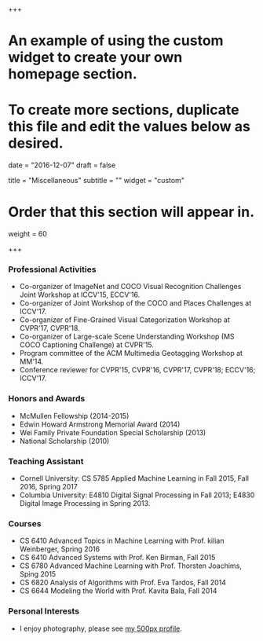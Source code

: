 +++
# An example of using the custom widget to create your own homepage section.
# To create more sections, duplicate this file and edit the values below as desired.

date = "2016-12-07"
draft = false

title = "Miscellaneous"
subtitle = ""
widget = "custom"

# Order that this section will appear in.
weight = 60

+++

### Professional Activities

* Co-organizer of ImageNet and COCO Visual Recognition Challenges Joint Workshop at ICCV'15, ECCV'16.
* Co-organizer of Joint Workshop of the COCO and Places Challenges at ICCV'17.
* Co-organizer of Fine-Grained Visual Categorization Workshop at CVPR'17, CVPR'18.
* Co-organizer of Large-scale Scene Understanding Workshop (MS COCO Captioning Challenge) at CVPR'15.
* Program committee of the ACM Multimedia Geotagging Workshop at MM'14.
* Conference reviewer for CVPR'15, CVPR'16, CVPR'17, CVPR'18; ECCV'16; ICCV'17.


### Honors and Awards

* McMullen Fellowship (2014-2015)
* Edwin Howard Armstrong Memorial Award (2014)
* Wei Family Private Foundation Special Scholarship (2013)
* National Scholarship (2010)


### Teaching Assistant

* Cornell University: CS 5785 Applied Machine Learning in Fall 2015, Fall 2016, Spring 2017
* Columbia University: E4810 Digital Signal Processing in Fall 2013; E4830 Digital Image Processing in Spring 2013.

### Courses

* CS 6410 Advanced Topics in Machine Learning with Prof. kilian Weinberger, Spring 2016 
* CS 6410 Advanced Systems with Prof. Ken Birman, Fall 2015 
* CS 6780 Advanced Machine Learning with Prof. Thorsten Joachims, Sping 2015
* CS 6820 Analysis of Algorithms with Prof. Eva Tardos, Fall 2014
* CS 6644 Modeling the World with Prof. Kavita Bala, Fall 2014

### Personal Interests

* I enjoy photography, please see <a href="http://500px.com/richardaecn">my 500px profile</a>.
